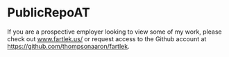 # PublicRepoAT

If you are a prospective employer looking to view some of my work, please check out www.fartlek.us/ or request access to the Github account at https://github.com/thompsonaaron/fartlek.
